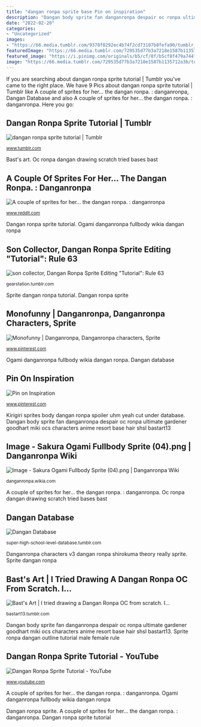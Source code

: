 ```yaml
---
title: "dangan ronpa sprite base Pin on inspiration"
description: "Dangan body sprite fan danganronpa despair oc ronpa ultimate gardener goodhart miki ocs characters anime resort base hair shsl bastart13"
date: "2022-02-20"
categories:
- "Uncategorized"
images:
- "https://66.media.tumblr.com/9370f0292ec4b74f2cd73107b8fefa90/tumblr_pd65szmyeH1vydei2o5_500.png"
featuredImage: "https://66.media.tumblr.com/729535d77b3a7218e1587b1135712a3b/tumblr_oluf0nXJZz1vydei2o1_1280.png"
featured_image: "https://i.pinimg.com/originals/b5/cf/8f/b5cf8f479a744ff15b32b532f5543317.png"
image: "https://66.media.tumblr.com/729535d77b3a7218e1587b1135712a3b/tumblr_oluf0nXJZz1vydei2o1_1280.png"
---
```


If you are searching about dangan ronpa sprite tutorial | Tumblr you've came to the right place. We have 9 Pics about dangan ronpa sprite tutorial | Tumblr like A couple of sprites for her... the dangan ronpa. : danganronpa, Dangan Database and also A couple of sprites for her... the dangan ronpa. : danganronpa. Here you go:

## Dangan Ronpa Sprite Tutorial | Tumblr

![dangan ronpa sprite tutorial | Tumblr](https://66.media.tumblr.com/9370f0292ec4b74f2cd73107b8fefa90/tumblr_pd65szmyeH1vydei2o5_500.png "Dangan database")

<small>www.tumblr.com</small>

Bast&#039;s art. Oc ronpa dangan drawing scratch tried bases bast

## A Couple Of Sprites For Her... The Dangan Ronpa. : Danganronpa

![A couple of sprites for her... the dangan ronpa. : danganronpa](https://i.redd.it/vgzaombozo851.png "Oc ronpa dangan drawing scratch tried bases bast")

<small>www.reddit.com</small>

Dangan ronpa sprite tutorial. Ogami danganronpa fullbody wikia dangan ronpa

## Son Collector, Dangan Ronpa Sprite Editing &quot;Tutorial&quot;: Rule 63

![son collector, Dangan Ronpa Sprite Editing &quot;Tutorial&quot;: Rule 63](http://media.tumblr.com/47532d39c33e0336937e7f20ab14e6e6/tumblr_inline_mlkwldScFQ1qz4rgp.png "Dangan body sprite fan danganronpa despair oc ronpa ultimate gardener goodhart miki ocs characters anime resort base hair shsl bastart13")

<small>gearstation.tumblr.com</small>

Sprite dangan ronpa tutorial. Dangan ronpa sprite

## Monofunny | Danganronpa, Danganronpa Characters, Sprite

![Monofunny | Danganronpa, Danganronpa characters, Sprite](https://i.pinimg.com/originals/66/92/dc/6692dc7bd5b416c7f2ba8ef6a3a19e79.jpg "Sprite dangan ronpa tutorial")

<small>www.pinterest.com</small>

Ogami danganronpa fullbody wikia dangan ronpa. Dangan database

## Pin On Inspiration

![Pin on Inspiration](https://i.pinimg.com/originals/b5/cf/8f/b5cf8f479a744ff15b32b532f5543317.png "Dangan ronpa sprite tutorial")

<small>www.pinterest.com</small>

Kirigiri sprites body dangan ronpa spoiler uhm yeah cut under database. Dangan body sprite fan danganronpa despair oc ronpa ultimate gardener goodhart miki ocs characters anime resort base hair shsl bastart13

## Image - Sakura Ogami Fullbody Sprite (04).png | Danganronpa Wiki

![Image - Sakura Ogami Fullbody Sprite (04).png | Danganronpa Wiki](https://vignette.wikia.nocookie.net/danganronpa/images/4/4b/Sakura_Ogami_Fullbody_Sprite_(04).png/revision/latest?cb=20170816113912 "Bast&#039;s art")

<small>danganronpa.wikia.com</small>

A couple of sprites for her... the dangan ronpa. : danganronpa. Oc ronpa dangan drawing scratch tried bases bast

## Dangan Database

![Dangan Database](http://78.media.tumblr.com/40611685fd28f43be583074222f01fd8/tumblr_inline_mraauyLxDk1qz4rgp.png "Sprite dangan ronpa tutorial")

<small>super-high-school-level-database.tumblr.com</small>

Danganronpa characters v3 dangan ronpa shirokuma theory really sprite. Sprite dangan ronpa

## Bast&#039;s Art | I Tried Drawing A Dangan Ronpa OC From Scratch. I...

![Bast&#039;s Art | I tried drawing a Dangan Ronpa OC from scratch. I...](https://66.media.tumblr.com/729535d77b3a7218e1587b1135712a3b/tumblr_oluf0nXJZz1vydei2o1_1280.png "Ogami danganronpa fullbody wikia dangan ronpa")

<small>bastart13.tumblr.com</small>

Dangan body sprite fan danganronpa despair oc ronpa ultimate gardener goodhart miki ocs characters anime resort base hair shsl bastart13. Sprite ronpa dangan outline tutorial male female rule

## Dangan Ronpa Sprite Tutorial - YouTube

![Dangan Ronpa Sprite Tutorial - YouTube](https://i.ytimg.com/vi/2UyzgTDCjHU/maxresdefault.jpg "Ogami danganronpa fullbody wikia dangan ronpa")

<small>www.youtube.com</small>

A couple of sprites for her... the dangan ronpa. : danganronpa. Ogami danganronpa fullbody wikia dangan ronpa

Dangan ronpa sprite. A couple of sprites for her... the dangan ronpa. : danganronpa. Dangan ronpa sprite tutorial
